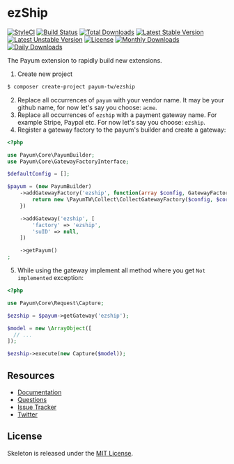 # ezShip

[![StyleCI](https://styleci.io/repos/78288815/shield?style=flat)](https://styleci.io/repos/78288815)
[![Build Status](https://travis-ci.org/recca0120/payum-ezship.svg)](https://travis-ci.org/recca0120/payum-ezship)
[![Total Downloads](https://poser.pugx.org/payum-tw/ezship/d/total.svg)](https://packagist.org/packages/payum-tw/ezship)
[![Latest Stable Version](https://poser.pugx.org/payum-tw/ezship/v/stable.svg)](https://packagist.org/packages/payum-tw/ezship)
[![Latest Unstable Version](https://poser.pugx.org/payum-tw/ezship/v/unstable.svg)](https://packagist.org/packages/payum-tw/ezship)
[![License](https://poser.pugx.org/payum-tw/ezship/license.svg)](https://packagist.org/packages/payum-tw/ezship)
[![Monthly Downloads](https://poser.pugx.org/payum-tw/ezship/d/monthly)](https://packagist.org/packages/payum-tw/ezship)
[![Daily Downloads](https://poser.pugx.org/payum-tw/ezship/d/daily)](https://packagist.org/packages/payum-tw/ezship)

The Payum extension to rapidly build new extensions.

1. Create new project

```bash
$ composer create-project payum-tw/ezship
```

2. Replace all occurrences of `payum` with your vendor name. It may be your github name, for now let's say you choose: `acme`.
3. Replace all occurrences of `ezship` with a payment gateway name. For example Stripe, Paypal etc. For now let's say you choose: `ezship`.
4. Register a gateway factory to the payum's builder and create a gateway:

```php
<?php

use Payum\Core\PayumBuilder;
use Payum\Core\GatewayFactoryInterface;

$defaultConfig = [];

$payum = (new PayumBuilder)
    ->addGatewayFactory('ezship', function(array $config, GatewayFactoryInterface $coreGatewayFactory) {
        return new \PayumTW\Collect\CollectGatewayFactory($config, $coreGatewayFactory);
    })

    ->addGateway('ezship', [
        'factory' => 'ezship',
        'suID' => null,
    ])

    ->getPayum()
;
```

5. While using the gateway implement all method where you get `Not implemented` exception:

```php
<?php

use Payum\Core\Request\Capture;

$ezship = $payum->getGateway('ezship');

$model = new \ArrayObject([
  // ...
]);

$ezship->execute(new Capture($model));
```

## Resources

* [Documentation](https://github.com/Payum/Payum/blob/master/src/Payum/Core/Resources/docs/index.md)
* [Questions](http://stackoverflow.com/questions/tagged/payum)
* [Issue Tracker](https://github.com/Payum/Payum/issues)
* [Twitter](https://twitter.com/payumphp)

## License

Skeleton is released under the [MIT License](LICENSE).
